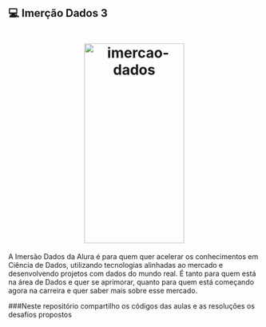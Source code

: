## 💻 Imerção Dados 3


<h1 align="center">
    <img  alt="imercao-dados" src="https://www.alura.com.br/assets/img/imersoes/imersao-dados/logo-mersao.1616501197.svg" 
          width="200" height="400"
    />
    <br>
</h1>


<p>A Imersão Dados da Alura é para quem quer acelerar os conhecimentos em Ciência de Dados, utilizando tecnologias alinhadas ao 
mercado e desenvolvendo projetos com dados do mundo real. É tanto para quem está na área de Dados e quer se aprimorar, quanto 
para quem está começando agora na carreira e quer saber mais sobre esse mercado.</p>

###Neste repositório compartilho os códigos das aulas e as resoluções os desafios propostos
